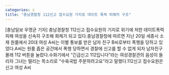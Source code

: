 ```yaml
---
categories: c
title: "충남경찰청 112신고 접수요원 기지로 데이트 폭력 피해자 구조"
---
```

[충남일보 우명균 기자] 충남경찰청 112신고 접수요원의 기지로 위기에 처한 데이트폭력 피해 여성을 신속히 구조해 화제가 되고 있다.충남경찰청에 따르면 지난 20일 세종시 소재 원룸에서 20대 여성 A씨는 이별 통보를 받은 남자 친구 B씨로부터 폭행을 당하고 있었다.A씨는 원룸 좁은 공간에서 폭행 당하면서 경찰에 신고를 할 수 없게 되자 남자친구 몰래 112 버튼을 눌렀다.수화기에서 “긴급신고 112입니다”라는 여성경찰관의 음성이 들리자 그녀는 떨리는 목소리로 “수육국밥 주문하려고요”라고 말했다.112신고 접수요원은 신고 여성 A씨